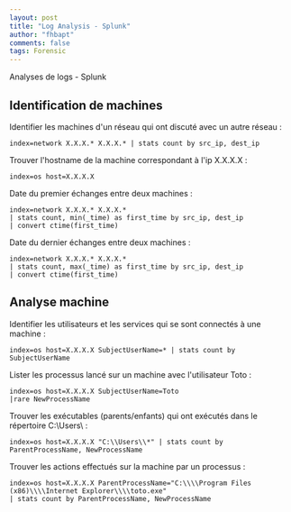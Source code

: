 ```yaml
---
layout: post
title: "Log Analysis - Splunk"
author: "fhbapt"
comments: false
tags: Forensic
---
```


Analyses de logs - Splunk

## Identification de machines 

Identifier les machines d'un réseau qui ont discuté avec un autre réseau :
```
index=network X.X.X.* X.X.X.* | stats count by src_ip, dest_ip
```

Trouver l'hostname de la machine correspondant à l'ip X.X.X.X :
```
index=os host=X.X.X.X 
```
Date du premier échanges entre deux machines :
```
index=network X.X.X.* X.X.X.*
| stats count, min(_time) as first_time by src_ip, dest_ip 
| convert ctime(first_time)
```
Date du dernier échanges entre deux machines :
```
index=network X.X.X.* X.X.X.*
| stats count, max(_time) as first_time by src_ip, dest_ip 
| convert ctime(first_time)
```

## Analyse machine

Identifier les utilisateurs et les services qui se sont connectés à une machine :
```
index=os host=X.X.X.X SubjectUserName=* | stats count by SubjectUserName
```
Lister les processus lancé sur un machine avec l'utilisateur Toto :
```
index=os host=X.X.X.X SubjectUserName=Toto 
|rare NewProcessName
```
Trouver les exécutables (parents/enfants) qui ont exécutés dans le répertoire C:\Users\ :
```
index=os host=X.X.X.X "C:\\Users\\*" | stats count by ParentProcessName, NewProcessName
```
Trouver les actions effectués sur la machine par un processus :
```
index=os host=X.X.X.X ParentProcessName="C:\\\\Program Files (x86)\\\\Internet Explorer\\\\toto.exe" 
| stats count by ParentProcessName, NewProcessName
```
